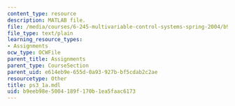 ```yaml
---
content_type: resource
description: MATLAB file.
file: /media/courses/6-245-multivariable-control-systems-spring-2004/b9eeb98e5004189f170b1ea5faac6173_ps3_1a.mdl
file_type: text/plain
learning_resource_types:
- Assignments
ocw_type: OCWFile
parent_title: Assignments
parent_type: CourseSection
parent_uid: e614eb9e-655d-0a93-927b-bf5cdab2c2ae
resourcetype: Other
title: ps3_1a.mdl
uid: b9eeb98e-5004-189f-170b-1ea5faac6173
---
```

